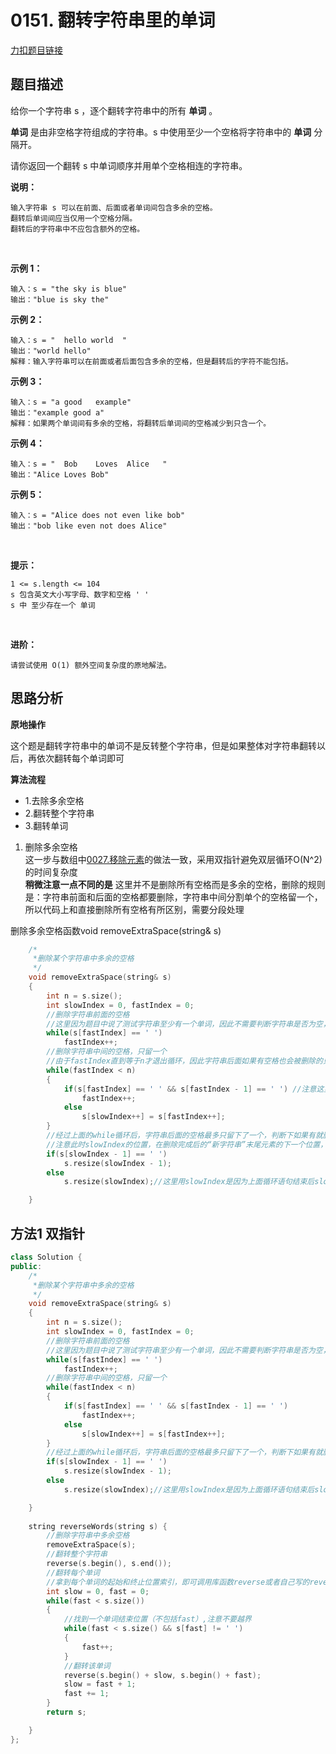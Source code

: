 # 0151. 翻转字符串里的单词  

[力扣题目链接](https://leetcode-cn.com/problems/reverse-words-in-a-string/)   


## 题目描述  

给你一个字符串 s ，逐个翻转字符串中的所有 **单词** 。  

**单词** 是由非空格字符组成的字符串。s 中使用至少一个空格将字符串中的 **单词** 分隔开。    

请你返回一个翻转 s 中单词顺序并用单个空格相连的字符串。  

**说明：**

    输入字符串 s 可以在前面、后面或者单词间包含多余的空格。
    翻转后单词间应当仅用一个空格分隔。
    翻转后的字符串中不应包含额外的空格。
 

**示例 1：**

    输入：s = "the sky is blue"
    输出："blue is sky the"

**示例 2：**

    输入：s = "  hello world  "
    输出："world hello"
    解释：输入字符串可以在前面或者后面包含多余的空格，但是翻转后的字符不能包括。

**示例 3：**

    输入：s = "a good   example"
    输出："example good a"
    解释：如果两个单词间有多余的空格，将翻转后单词间的空格减少到只含一个。

**示例 4：**

    输入：s = "  Bob    Loves  Alice   "
    输出："Alice Loves Bob"

**示例 5：**

    输入：s = "Alice does not even like bob"
    输出："bob like even not does Alice"
 

**提示：**

    1 <= s.length <= 104
    s 包含英文大小写字母、数字和空格 ' '
    s 中 至少存在一个 单词
 

**进阶：**

    请尝试使用 O(1) 额外空间复杂度的原地解法。


## 思路分析  

**原地操作**


这个题是翻转字符串中的单词不是反转整个字符串，但是如果整体对字符串翻转以后，再依次翻转每个单词即可  

**算法流程**  
* 1.去除多余空格   
* 2.翻转整个字符串   
* 3.翻转单词  


1. 删除多余空格  
这一步与数组中[0027.移除元素](https://github.com/wangrui996/leedcode/blob/master/%E5%8F%8C%E6%8C%87%E9%92%88/easy/0027.%E7%A7%BB%E9%99%A4%E5%85%83%E7%B4%A0.md)的做法一致，采用双指针避免双层循环O(N^2)的时间复杂度  
**稍微注意一点不同的是**
    这里并不是删除所有空格而是多余的空格，删除的规则是：字符串前面和后面的空格都要删除，字符串中间分割单个的空格留一个，所以代码上和直接删除所有空格有所区别，需要分段处理
    
删除多余空格函数void removeExtraSpace(string& s)
```cpp
    /*
     *删除某个字符串中多余的空格
     */
    void removeExtraSpace(string& s)
    {
        int n = s.size();
        int slowIndex = 0, fastIndex = 0;
        //删除字符串前面的空格
        //这里因为题目中说了测试字符串至少有一个单词，因此不需要判断字符串是否为空，fastIndex是否越界，否则应该加上
        while(s[fastIndex] == ' ')
            fastIndex++;
        //删除字符串中间的空格，只留一个
        //由于fastIndex直到等于n才退出循环，因此字符串后面如果有空格也会被删除的只剩下一个  
        while(fastIndex < n)
        {
            if(s[fastIndex] == ' ' && s[fastIndex - 1] == ' ') //注意这里如果条件是s[fastIndex] == ' ' 那就会删除所有空格
                fastIndex++;
            else
                s[slowIndex++] = s[fastIndex++];
        }
        //经过上面的while循环后，字符串后面的空格最多只留下了一个，判断下如果有就删掉
        //注意此时slowIndex的位置，在删除完成后的“新字符串”末尾元素的下一个位置，因此判断末尾元素时需要注意  
        if(s[slowIndex - 1] == ' ')
            s.resize(slowIndex - 1);
        else   
            s.resize(slowIndex);//这里用slowIndex是因为上面循环语句结束后slowIndex实际上是在删除空格后最后一个元素的下一个位置，因此resize大小用slowIndex即可

    }
```

## 方法1 双指针   

```cpp
class Solution {
public:
    /*
     *删除某个字符串中多余的空格
     */
    void removeExtraSpace(string& s)
    {
        int n = s.size();
        int slowIndex = 0, fastIndex = 0;
        //删除字符串前面的空格
        //这里因为题目中说了测试字符串至少有一个单词，因此不需要判断字符串是否为空，fastIndex是否越界，否则应该加上
        while(s[fastIndex] == ' ')
            fastIndex++;
        //删除字符串中间的空格，只留一个  
        while(fastIndex < n)
        {
            if(s[fastIndex] == ' ' && s[fastIndex - 1] == ' ')
                fastIndex++;
            else
                s[slowIndex++] = s[fastIndex++];
        }
        //经过上面的while循环后，字符串后面的空格最多只留下了一个，判断下如果有就删掉  
        if(s[slowIndex - 1] == ' ')
            s.resize(slowIndex - 1);
        else   
            s.resize(slowIndex);//这里用slowIndex是因为上面循环语句结束后slowIndex实际上是在删除空格后最后一个元素的下一个位置，因此resize大小用slowIndex即可

    }
    
    string reverseWords(string s) {
        //删除字符串中多余空格
        removeExtraSpace(s);
        //翻转整个字符串
        reverse(s.begin(), s.end());
        //翻转每个单词  
        //拿到每个单词的起始和终止位置索引，即可调用库函数reverse或者自己写的reverse函数进行翻转  
        int slow = 0, fast = 0;
        while(fast < s.size())
        {
            //找到一个单词结束位置（不包括fast）,注意不要越界          
            while(fast < s.size() && s[fast] != ' ')
            {
                fast++;
            }
            //翻转该单词
            reverse(s.begin() + slow, s.begin() + fast);
            slow = fast + 1;
            fast += 1;
        }
        return s;

    }
};
```
